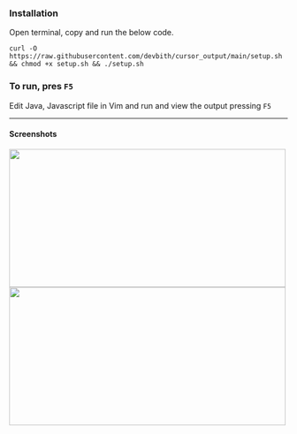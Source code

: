 ### Installation

Open terminal, copy and run the below code.
```
curl -O https://raw.githubusercontent.com/devbith/cursor_output/main/setup.sh && chmod +x setup.sh && ./setup.sh
```


### To run, pres ```F5```
Edit Java, Javascript file in Vim and run and view the output pressing ```F5``` 


<hr>

#### Screenshots
<img src="https://github.com/devbith/devbith.github.io/blob/main/assets/java.png" width="500" height="250" />

<img src="https://github.com/devbith/devbith.github.io/blob/main/assets/javascript.png"  width="500" height="250" />
 



